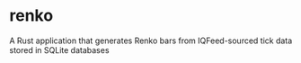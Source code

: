 # renko
A Rust application that generates Renko bars from IQFeed-sourced tick data stored in SQLite databases
